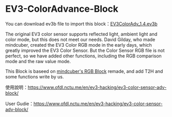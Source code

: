 # EV3-ColorAdvance-Block

You can download ev3b file to import this block：[EV3ColorAdv_1.4.ev3b](https://github.com/a10036gt/EV3-ColorAdvance-Block/releases/download/v1.4/EV3ColorAdv_1.4.ev3b)

The original EV3 color sensor supports reflected light, ambient light and color mode, but this does not meet our needs. David Gilday, who made mindcuber, created the EV3 Color RGB mode in the early days, which greatly improved the EV3 Color Sensor. But the Color Sensor RGB file is not perfect, so we have added other functions, including the RGB comparison mode and the raw value mode.

This Block is baseed on [mindcuber's RGB Block](https://mindcuber.com/mindcub3r/mindcub3r.html#ColorSensorRGBBlock) remade, and add T2H and some functions write by us.

使用說明：https://www.ofdl.nctu.me/en/ev3-hacking/ev3-color-sensor-adv-block/

User Gudie：https://www.ofdl.nctu.me/en/ev3-hacking/ev3-color-sensor-adv-block/
